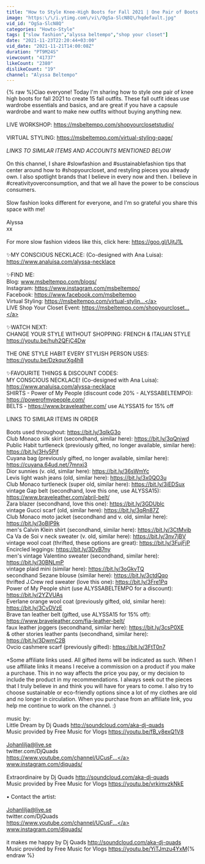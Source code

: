 ```yaml
---
title: "How to Style Knee-High Boots for Fall 2021 | One Pair of Boots: 15 Fall Outfit Ideas"
image: "https:\/\/i.ytimg.com\/vi\/OgSa-SlcN8Q\/hqdefault.jpg"
vid_id: "OgSa-SlcN8Q"
categories: "Howto-Style"
tags: ["slow fashion","alyssa beltempo","shop your closet"]
date: "2021-11-23T22:20:44+03:00"
vid_date: "2021-11-21T14:00:08Z"
duration: "PT9M24S"
viewcount: "41737"
likeCount: "2380"
dislikeCount: "19"
channel: "Alyssa Beltempo"
---
```

{% raw %}Ciao everyone! Today I'm sharing how to style one pair of knee high boots for fall 2021 to create 15 fall outfits. These fall outfit ideas use wardrobe essentials and basics, and are great if you have a capsule wardrobe and want to make new outfits without buying anything new.<br /><br />LIVE WORKSHOP: <a rel="nofollow" target="blank" href="https://msbeltempo.com/shopyourclosetstudio/">https://msbeltempo.com/shopyourclosetstudio/</a><br /><br />VIRTUAL STYLING: <a rel="nofollow" target="blank" href="https://msbeltempo.com/virtual-styling-page/">https://msbeltempo.com/virtual-styling-page/</a><br /><br />*LINKS TO SIMILAR ITEMS AND ACCOUNTS MENTIONED BELOW*<br /><br />On this channel, I share #slowfashion​​​​​ and #sustainablefashion​​​​​ tips that center around how to #shopyourcloset, and restyling pieces you already own. I also spotlight brands that I believe in every now and then. I believe in #creativityoverconsumption​​​​​, and that we all have the power to be conscious consumers. <br /><br />Slow fashion looks different for everyone, and I'm so grateful you share this space with me! <br /><br />Alyssa<br />xx<br /><br />For more slow fashion videos like this, click here: <a rel="nofollow" target="blank" href="https://goo.gl/UjtJ1L​​​​​​​​​​​​​​​">https://goo.gl/UjtJ1L​​​​​​​​​​​​​​​</a> <br /><br />✨MY CONSCIOUS NECKLACE: (Co-designed with Ana Luisa): <br /><a rel="nofollow" target="blank" href="https://www.analuisa.com/alyssa-necklace">https://www.analuisa.com/alyssa-necklace</a><br /><br />✨FIND ME:<br />Blog: www.msbeltempo.com/blogs/<br />Instagram: <a rel="nofollow" target="blank" href="https://www.instagram.com/msbeltempo/">https://www.instagram.com/msbeltempo/</a> <br />Facebook: <a rel="nofollow" target="blank" href="https://www.facebook.com/msbeltempo">https://www.facebook.com/msbeltempo</a> <br />Virtual Styling: <a rel="nofollow" target="blank" href="https://msbeltempo.com/virtual-stylin...">https://msbeltempo.com/virtual-stylin...</a><br />LIVE Shop Your Closet Event: <a rel="nofollow" target="blank" href="https://msbeltempo.com/shopyourcloset...">https://msbeltempo.com/shopyourcloset...</a> <br /><br />✨WATCH NEXT: <br />CHANGE YOUR STYLE WITHOUT SHOPPING: FRENCH &amp; ITALIAN STYLE<br /><a rel="nofollow" target="blank" href="https://youtu.be/huh2QFjC4Dw">https://youtu.be/huh2QFjC4Dw</a><br /><br />THE ONE STYLE HABIT EVERY STYLISH PERSON USES: <br /><a rel="nofollow" target="blank" href="https://youtu.be/DzkqurXg4h8">https://youtu.be/DzkqurXg4h8</a><br /><br />✨FAVOURITE THINGS &amp; DISCOUNT CODES: <br />MY CONSCIOUS NECKLACE! (Co-designed with Ana Luisa): <br /><a rel="nofollow" target="blank" href="https://www.analuisa.com/alyssa-necklace">https://www.analuisa.com/alyssa-necklace</a><br />SHIRTS - Power of My People (discount code 20% - ALYSSABELTEMPO): <a rel="nofollow" target="blank" href="https://powerofmypeople.com/">https://powerofmypeople.com/</a><br />BELTS - <a rel="nofollow" target="blank" href="https://www.braveleather.com/">https://www.braveleather.com/</a> use ALYSSA15 for 15% off<br /><br />LINKS TO SIMILAR ITEMS IN ORDER<br /><br />Boots used throughout: <a rel="nofollow" target="blank" href="https://bit.ly/3qIkG3o">https://bit.ly/3qIkG3o</a><br />Club Monaco silk skirt (secondhand, similar here): <a rel="nofollow" target="blank" href="https://bit.ly/3qQniwd">https://bit.ly/3qQniwd</a><br />Public Habit turtleneck (previously gifted, no longer available, similar here): <a rel="nofollow" target="blank" href="https://bit.ly/3Hy5Pif">https://bit.ly/3Hy5Pif</a><br />Cuyana bag (previously gifted, no longer available, similar here): <a rel="nofollow" target="blank" href="https://cuyana.64ud.net/7mnxj3">https://cuyana.64ud.net/7mnxj3</a><br />Dior sunnies (v. old, similar here): <a rel="nofollow" target="blank" href="https://bit.ly/36sWmYc">https://bit.ly/36sWmYc</a><br />Levis light wash jeans (old, similar here): <a rel="nofollow" target="blank" href="https://bit.ly/3x0QO3u">https://bit.ly/3x0QO3u</a><br />Club Monaco turtleneck (super old, similar here): <a rel="nofollow" target="blank" href="https://bit.ly/3iEDSux">https://bit.ly/3iEDSux</a><br />vintage Gap belt (secondhand, love this one, use ALYSSA15): <a rel="nofollow" target="blank" href="https://www.braveleather.com/abril-belt/">https://www.braveleather.com/abril-belt/</a><br />Zara blazer (secondhand, love this one): <a rel="nofollow" target="blank" href="https://bit.ly/3GDUblc">https://bit.ly/3GDUblc</a><br />vintage Gucci scarf (old, similar here): <a rel="nofollow" target="blank" href="https://bit.ly/3qRn87Z">https://bit.ly/3qRn87Z</a><br />Club Monaco moto jacket (secondhand and v. old, similar here): <a rel="nofollow" target="blank" href="https://bit.ly/3oBIP9k">https://bit.ly/3oBIP9k</a><br />men's Calvin Klein shirt (secondhand, similar here): <a rel="nofollow" target="blank" href="https://bit.ly/3CtMvib">https://bit.ly/3CtMvib</a><br />Ca Va de Soi v neck sweater (v. old, similar here): <a rel="nofollow" target="blank" href="https://bit.ly/3nv7jBV">https://bit.ly/3nv7jBV</a><br />vintage wool coat (thrifted, these options are great): <a rel="nofollow" target="blank" href="https://bit.ly/3FujFjP">https://bit.ly/3FujFjP</a><br />Encircled leggings: <a rel="nofollow" target="blank" href="https://bit.ly/3DvB7ny">https://bit.ly/3DvB7ny</a><br />men's vintage Valentino sweater (secondhand, similar here): <a rel="nofollow" target="blank" href="https://bit.ly/30BNLmP">https://bit.ly/30BNLmP</a><br />vintage plaid mini (similar here): <a rel="nofollow" target="blank" href="https://bit.ly/3oGkvTQ">https://bit.ly/3oGkvTQ</a><br />secondhand Sezane blouse (similar here): <a rel="nofollow" target="blank" href="https://bit.ly/3ctdQqo">https://bit.ly/3ctdQqo</a><br />thrifted J.Crew red sweater (love this one):  <a rel="nofollow" target="blank" href="https://bit.ly/3Fre1Pq">https://bit.ly/3Fre1Pq</a><br />Power of My People shirt (use ALYSSABELTEMPO for a discount): <a rel="nofollow" target="blank" href="https://bit.ly/2YZVUAs">https://bit.ly/2YZVUAs</a><br />Everlane orange wool coat (previously gifted, old, similar here): <a rel="nofollow" target="blank" href="https://bit.ly/3CvDVzE">https://bit.ly/3CvDVzE</a><br />Brave tan leather belt (gifted, use ALYSSA15 for 15% off): <a rel="nofollow" target="blank" href="https://www.braveleather.com/fia-leather-belt/">https://www.braveleather.com/fia-leather-belt/</a><br />faux leather joggers (secondhand, similar here): <a rel="nofollow" target="blank" href="https://bit.ly/3csP0XE">https://bit.ly/3csP0XE</a><br />&amp; other stories leather pants (secondhand, similar here): <a rel="nofollow" target="blank" href="https://bit.ly/3DwmC2B">https://bit.ly/3DwmC2B</a><br />Ovcio cashmere scarf (previously gifted): <a rel="nofollow" target="blank" href="https://bit.ly/3FtT0n7">https://bit.ly/3FtT0n7</a><br /><br />*Some affiliate links used. All gifted items will be indicated as such. When I use affiliate links it means I receive a commission on a product if you make a purchase. This in no way affects the price you pay, or my decision to include the product in my recommendations. I always seek out the pieces that I truly believe in and think you will have for years to come. I also try to choose sustainable or eco-friendly options since a lot of my clothes are old and no longer in circulation. When you purchase from an affiliate link, you help me continue to work on the channel. :)<br /><br />music by: <br />Little Dream by Dj Quads <a rel="nofollow" target="blank" href="http://soundcloud.com/aka-dj-quads">http://soundcloud.com/aka-dj-quads</a><br />Music provided by Free Music for Vlogs <a rel="nofollow" target="blank" href="https://youtu.be/fB_y8exQ1V8">https://youtu.be/fB_y8exQ1V8</a><br /><br />Johanlilja@live.se<br />twitter.com/DjQuads<br /><a rel="nofollow" target="blank" href="https://www.youtube.com/channel/UCusF...">https://www.youtube.com/channel/UCusF...</a><br />www.instagram.com/djquads/<br /><br />Extraordinaire by Dj Quads <a rel="nofollow" target="blank" href="http://soundcloud.com/aka-dj-quads">http://soundcloud.com/aka-dj-quads</a><br />Music provided by Free Music for Vlogs <a rel="nofollow" target="blank" href="https://youtu.be/vrkimvzkNkE">https://youtu.be/vrkimvzkNkE</a><br /><br />• Contact the artist:<br /><br />Johanlilja@live.se<br />twitter.com/DjQuads<br /><a rel="nofollow" target="blank" href="https://www.youtube.com/channel/UCusF...">https://www.youtube.com/channel/UCusF...</a><br />www.instagram.com/djquads/<br /><br />it makes me happy by Dj Quads <a rel="nofollow" target="blank" href="http://soundcloud.com/aka-dj-quads">http://soundcloud.com/aka-dj-quads</a><br />Music provided by Free Music for Vlogs <a rel="nofollow" target="blank" href="https://youtu.be/YiTJmzu4YxM">https://youtu.be/YiTJmzu4YxM</a>{% endraw %}
